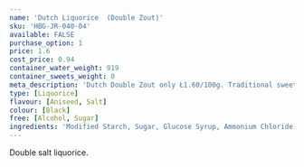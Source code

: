 ```yaml
---
name: 'Dutch Liquorice  (Double Zout)'
sku: 'HBG-JR-040-04'
available: FALSE
purchase_option: 1
price: 1.6
cost_price: 0.94
container_water_weight: 919
container_sweets_weight: 0
meta_description: 'Dutch Double Zout only Ł1.60/100g. Traditional sweets and more at Humbugs Confectionery  Store. Specialists in satisfying your sweet tooth!'
type: [Liquorice]
flavour: [Aniseed, Salt]
colour: [Black]
free: [Alcohol, Sugar]
ingredients: 'Modified Starch, Sugar, Glucose Syrup, Ammonium Chloride, Molasses, Colour Caramel, Liquorice Extract, Flavours, Glazing Agent: Vegetable Oil, Bees Wax'
---
```

Double salt liquorice.